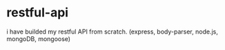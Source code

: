 # restful-api
i have builded my restful API from scratch. (express, body-parser, node.js, mongoDB, mongoose)
